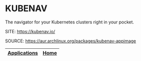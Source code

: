 # KUBENAV

 The navigator for your Kubernetes clusters right in your pocket.

 SITE: https://kubenav.io/

 SOURCE: https://aur.archlinux.org/packages/kubenav-appimage

 | [Applications](https://portable-linux-apps.github.io/apps.html) | [Home](https://portable-linux-apps.github.io)
 | --- | --- |
